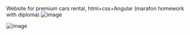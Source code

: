 Website for premium cars rental, html+css+Angular (marafon homework with diploma)
![image](https://user-images.githubusercontent.com/111757412/224518492-3d6f0471-9f9f-4bf1-9a30-b434000d748d.png)

![image](https://user-images.githubusercontent.com/111757412/224518592-b57494b7-6c57-4e38-908f-bac365b63d8c.png)

